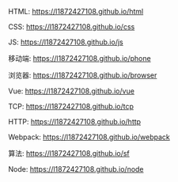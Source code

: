 HTML: https://l1872427108.github.io/html

CSS: https://l1872427108.github.io/css

JS: https://l1872427108.github.io/js

移动端: https://l1872427108.github.io/phone

浏览器: https://l1872427108.github.io/browser

Vue: https://l1872427108.github.io/vue

TCP: https://l1872427108.github.io/tcp

HTTP: https://l1872427108.github.io/http

Webpack: https://l1872427108.github.io/webpack

算法: https://l1872427108.github.io/sf

Node: https://l1872427108.github.io/node

